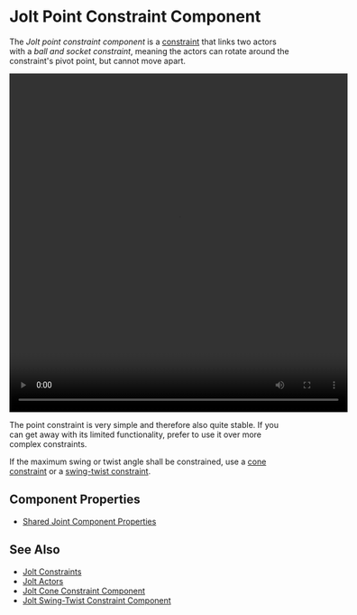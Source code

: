 # Jolt Point Constraint Component

The *Jolt point constraint component* is a [constraint](jolt-constraints.md) that links two actors with a *ball and socket constraint*, meaning the actors can rotate around the constraint's pivot point, but cannot move apart.

<video src="media/spherical-joint.webm" width="600" height="600" autoplay loop></video>

The point constraint is very simple and therefore also quite stable. If you can get away with its limited functionality, prefer to use it over more complex constraints.

If the maximum swing or twist angle shall be constrained, use a [cone constraint](jolt-cone-constraint-component.md) or a [swing-twist constraint](jolt-swing-twist-constraint-component.md).

## Component Properties

* [Shared Joint Component Properties](jolt-constraints.md#shared-constraint-component-properties)

## See Also

* [Jolt Constraints](jolt-constraints.md)
* [Jolt Actors](../actors/jolt-actors.md)
* [Jolt Cone Constraint Component](jolt-cone-constraint-component.md)
* [Jolt Swing-Twist Constraint Component](jolt-swing-twist-constraint-component.md)